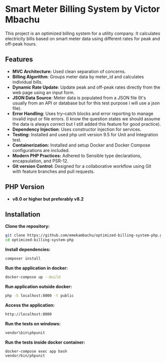 # Smart Meter Billing System by Victor Mbachu

This project is an optimized billing system for a utility company. It calculates electricity bills based on smart meter data using different rates for peak and off-peak hours.

## Features

- **MVC Architecture:** Used clean separation of concerns.
- **Billing Algorithm**: Groups meter data by meter_id and calculates individual bills.
- **Dynamic Rate Update**: Update peak and off-peak rates directly from the web page using an input form.
- **JSON Data Source**: Meter data is populated from a JSON file (It's usually from an API or database but for this test purpose i will use a json file).
- **Error Handling**: Uses try–catch blocks and error reporting to manage invalid input or file errors. (I know the question states we should assume the data is always correct but I still added this feature for good practice).
- **Dependency Injection**: Uses constructor injection for services.
- **Testing:** Installed and used php unit version 9.5 for Unit and Integration test.
- **Containerization:** Installed and setup Docker and Docker Compose configurations are included.
- **Modern PHP Practices:** Adhered to Sensible type declarations, encapsulation, and PSR-12.
- **Git version Control:** Designed for a collaborative workflow using Git with feature branches and pull requests.

## PHP Version
- **v8.0 or higher but preferably v8.2**

## Installation
**Clone the repository:**
   ```bash
   git clone https://github.com/emekambachu/optimized-billing-system-php.git
   cd optimized-billing-system-php
```
   
**Install dependencies:**
   ```bash
   composer install
```
**Run the application in docker:**
   ```bash
   docker-compose up --build
```

**Run application outside docker:**
   ```bash
   php -S localhost:8000 -t public
```

**Access the application:**
   ```bash
   http://localhost:8000
```

**Run the tests on windows:**
   ```bash
   vendor\bin\phpunit
```

**Run the tests inside docker container:**
   ```bash
   docker-compose exec app bash
   vendor/bin/phpunit
```